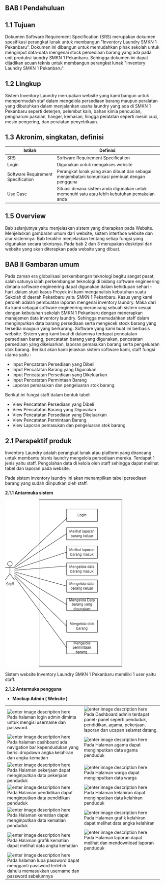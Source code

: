 **BAB I Pendahuluan**
----------
1.1 Tujuan
----------
Dokumen Software Requirement Specification (SRS) merupakan dokumen spesifikasi perangkat lunak untuk membangun "Inventory Laundry SMKN 1 Pekanbaru". Dokumen ini dibangun untuk memudahkan pihak sekolah untuk menginput data-data mengenai stock persediaan barang yang ada pada unit produksi laundry SMKN 1 Pekanbaru. Sehingga dokumen ini dapat dijadikan acuan teknis untuk membangun perangkat lunak "Inventory Laundry SMKN 1 Pekanbaru".

1.2   Lingkup
----------
Sistem Inventory Laundry merupakan website yang kami bangun untuk mempermudah staf dalam mengelola persediaan barang maupun peralatan yang dibutuhkan dalam menjalankan usaha laundry yang ada di SMKN 1 Pekanbaru seperti deterjen, pelembut kain, bahan kimia pencucian, pengharum pakaian, hanger, kemasan, hingga peralatan seperti mesin cuci, mesin pengering, dan peralatan penyetrikaan.

1.3    Akronim, singkatan, definisi
----------

| Istilah | Definisi |
| ------ | ------ |
| SRS |Software Requirement Specification|
| Login | Digunakan untuk mengakses website |
| Software Requirement Specification | Perangkat lunak yang akan dibuat dan sebagai menjembatani komunikasi pembuat dengan pengguna |
| Use Case | Situasi dimana sistem anda digunakan untuk memenuhi satu atau lebih kebutuhan pemakaian anda |

1.5   Overview
----------

Bab selanjutnya yaitu menjelaskan sistem yang diterapkan pada Website. Menjelaskan gambaran umum dari website, sistem interface website dan alur sistemnya. Bab terakhir menjelaskan tentang setiap fungsi yang digunakan secara teknisnya. Pada bab 2 dan 3 merupakan deskripsi dari website yang akan diterapkan pada website yang dibuat.

**BAB II Gambaran umum**
----------
Pada zaman era globalisasi perkembangan teknologi begitu sangat pesat, salah satunya ialah perkembangan teknologi di bidang software engineering dimana software engineering dapat digunakan dalam kehidupan sehari - hari .dalam studi kasus Proyek ini kami menganalisis kebutuhan suatu Sekolah di daerah Pekanbaru yaitu SMKN 1 Pekanbaru. Kasus yang kami peroleh adalah pembuatan laporan mengenai inventory laundry. Maka dari itu kami sebagai software engineering merancang sebuah sistem sesuai dengan kebutuhan sekolah SMKN 1 Pekanbaru dengan menerapkan manajemen data inventory laundry. Sehingga memudahkan staff dalam menginputkan data barang persediaan serta mengecek stock barang yang tersedia maupun yang berkurang. Software yang kami buat ini berbasis website. Sistem yang kami buat di dalamnya terdapat pencatatan persediaan barang, pencatatan barang yang digunakan, pencatatan persediaan yang dikeluarkan, laporan pemasukan barang serta pengeluaran stok barang. Berikut akan kami jelaskan sistem software kami, staff fungsi utama yaitu :

   - Input Pencatatan Persediaan yang Dibeli
   - Input Pencatatan Barang yang Digunakan
   - Input Pencatatan Persediaan yang Dikeluarkan
   - Input Pencatatan Permintaan Barang
   - Laporan pemasukan dan pengeluaran stok barang
   
   Berikut ini fungsi staff dalam bentuk tabel:
   
   - View Pencatatan Persediaan yang Dibeli
   - View Pencatatan Barang yang Digunakan
   - View Pencatatan Persediaan yang Dikeluarkan
   - View Pencatatan Permintaan Barang
   - View Laporan pemasukan dan pengeluaran stok barang

2.1   Perspektif produk
----------
Inventory Laundry adalah perangkat lunak atau platform yang dirancang untuk membantu bisnis laundry mengelola persediaan mereka. Terdapat 1 jenis yaitu staff. Pengolahan data di kelola oleh staff sehingga dapat melihat tabel dan laporan pada website.

Pada sistem inventory laundry ini akan menampilkan tabel persediaan barang yang sudah diinputkan oleh staff.

**2.1.1 Antarmuka sistem**

![enter image description here](https://github.com/lutfiainnun/Kelompok6/blob/main/Image%20SRS/antarmuka%20sistem1.png)

Sistem website Inventory Laundry SMKN 1 Pekanbaru memiliki 1 user yaitu staff.

**2.1.2 Antarmuka pengguna**

   - **Mockup Admin ( Website )**

|  |  |
|--|--|
| ![enter image description here](https://raw.githubusercontent.com/jakariaaa27/RPL-D-1/master/Image%20SRS/Halaman%20Login.png) Pada halaman login admin diminta untuk mengisi username dan password.| ![enter image description here](https://raw.githubusercontent.com/jakariaaa27/RPL-D-1/master/Image%20SRS/Halaman%20Dashboard.png) Pada Dashboard admin terdapat panel-panel seperti penduduk, pendidikan, agama, pekerjaan, laporan dan ucapan selamat datang.|
| ![enter image description here](https://raw.githubusercontent.com/jakariaaa27/RPL-D-1/master/Image%20SRS/Dropdone%20Kependudukan.png) Pada halaman dashboard ada navigation bar kependudukan yang berisi dropdown angka kelahiran dan angka kematian| ![enter image description here](https://raw.githubusercontent.com/jakariaaa27/RPL-D-1/master/Image%20SRS/Input%20Agama.png) Pada Halaman agama dapat menginputkan data agama penduduk|
| ![enter image description here](https://raw.githubusercontent.com/jakariaaa27/RPL-D-1/master/Image%20SRS/Input%20Pekerjaan.png) Pada Halaman pekerjaan dapat menginputkan data pekerjaan penduduk| ![enter image description here](https://raw.githubusercontent.com/jakariaaa27/RPL-D-1/master/Image%20SRS/Warga.png) Pada Halaman warga dapat menginputkan data warga|
| ![enter image description here](https://raw.githubusercontent.com/jakariaaa27/RPL-D-1/master/Image%20SRS/Input%20Pendidikan.png) Pada Halaman pendidikan dapat menginputkan data pendidikan penduduk| ![enter image description here](https://raw.githubusercontent.com/jakariaaa27/RPL-D-1/master/Image%20SRS/Input%20Angka%20Kelahiran.png) Pada Halaman kelahiran dapat menginputkan data kelahiran penduduk|
| ![enter image description here](https://raw.githubusercontent.com/jakariaaa27/RPL-D-1/master/Image%20SRS/Input%20Angka%20Kematian.png) Pada Halaman kematian dapat menginputkan data kematian penduduk| ![enter image description here](https://raw.githubusercontent.com/jakariaaa27/RPL-D-1/master/Image%20SRS/Grafik%20Angka%20kelahiran.png) Pada Halaman grafik kelahiran dapat melihat data angka kelahiran|
| ![enter image description here](https://raw.githubusercontent.com/jakariaaa27/RPL-D-1/master/Image%20SRS/Grafik%20Angka%20kematian.png) Pada Halaman grafik kematian dapat melihat data angka kematian| ![enter image description here](https://raw.githubusercontent.com/jakariaaa27/RPL-D-1/master/Image%20SRS/Laporan.png) Pada Halaman laporan dapat melihat dan mendownload laporan penduduk|
| ![enter image description here](https://raw.githubusercontent.com/jakariaaa27/RPL-D-1/master/Image%20SRS/Halaman%20Lupa%20Password.png) Pada halaman lupa password dapat mengganti password terlebih dahulu memasukkan username dan password sebelumnya| |
